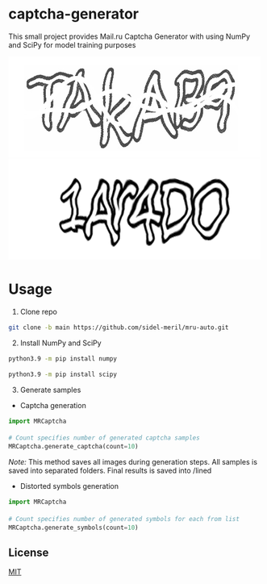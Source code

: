 # captcha-generator

This small project provides Mail.ru Captcha Generator with using NumPy and SciPy for model training purposes

![Original](/results/original/1.jfif)
![Generated](/results/generated/distorted/1Ar4DO.png)

# Usage

1. Clone repo

```bash
git clone -b main https://github.com/sidel-meril/mru-auto.git
```

2. Install NumPy and SciPy


```bash
python3.9 -m pip install numpy
```
```bash
python3.9 -m pip install scipy
```

3. Generate samples

+ Captcha generation

```Python
import MRCaptcha

# Count specifies number of generated captcha samples
MRCaptcha.generate_captcha(count=10)
```

*Note:* This method saves all images during generation steps. All samples is saved into separated folders. Final results is saved into /lined

+ Distorted symbols generation

```Python
import MRCaptcha

# Count specifies number of generated symbols for each from list
MRCaptcha.generate_symbols(count=10)
```

## License

[MIT](https://choosealicense.com/licenses/mit/)